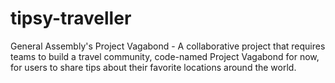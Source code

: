 # tipsy-traveller
General Assembly's Project Vagabond - A collaborative project that requires teams to build a travel community, code-named Project Vagabond for now, for users to share tips about their favorite locations around the world.
